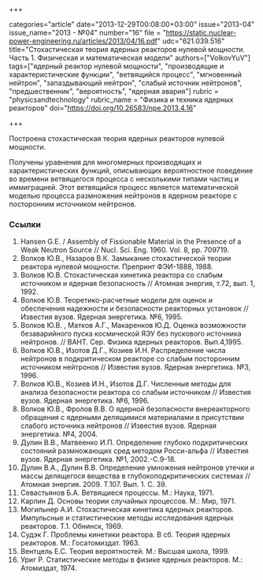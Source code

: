 +++

categories="article"
date="2013-12-29T00:08:00+03:00"
issue="2013-04"
issue_name="2013 - №04"
number="16"
file = "https://static.nuclear-power-engineering.ru/articles/2013/04/16.pdf"
udc="621.039.516"
title="Стохастическая теория ядерных реакторов нулевой мощности. Часть 1. Физическая и математическая модели"
authors=["VolkovYuV"]
tags=["ядерный реактор нулевой мощности", "производящие и характеристические функции", "ветвящийся процесс", "мгновенный нейтрон", "запаздывающий нейтрон", "слабый источник нейтронов", "предшественник", "вероятность", "ядерная авария"]
rubric = "physicsandtechnology"
rubric_name = "Физика и техника ядерных реакторов"
doi="https://doi.org/10.26583/npe.2013.4.16"

+++

Построена стохастическая теория ядерных реакторов нулевой мощности.

Получены уравнения для многомерных производящих и характеристических функций, описывающих вероятностное поведение во времени ветвящегося процесса с несколькими типами частиц и иммиграцией. Этот ветвящийся процесс является математической моделью процесса размножения нейтронов в ядерном реакторе с посторонним источником нейтронов.

### Ссылки

1. Hansen G.E. / Assembly of Fissionable Material in the Presence of a Weak Neutron Source // Nucl. Sci. Eng. 1960. Vol. 8, pp. 709719.
2. Волков Ю.В., Назаров В.К. Замыкание стохастической теории реактора нулевой мощности. Препринт ФЭИ-1888, 1988.
3. Волков Ю.В. Стохастическая кинетика реактора со слабым источником и ядерная безопасность // Атомная энергия, т.72, вып. 1, 1992.
4. Волков Ю.В. Теоретико-расчетные модели для оценок и обеспечения надежности и безопасности реакторных установок // Известия вузов. Ядерная энергетика. №6, 1995.
5. Волков Ю.В. , Матков А.Г., Макаренков Ю.Д. Оценка возможности безаварийного пуска космической ЯЭУ без пускового источника нейтронов. // ВАНТ. Сер. Физика ядерных реакторов. Вып.4,1995.
6. Волков Ю.В., Изотов Д.Г., Козиев И.Н. Распределение числа нейтронов в подкритическом реакторе со слабым посторонним источником нейтронов // Известия вузов. Ядерная энергетика. №3, 1996.
7. Волков Ю.В., Козиев И.Н., Изотов Д.Г. Численные методы для анализа безопасности реактора со слабым источником // Известия вузов. Ядерная энергетика. №6, 1996.
8. Волков Ю.В., Фролов В.В. О ядерной безопасности внереакторного обращения с ядерными делящимися материалами в присутствии слабого источника нейтронов // Известия вузов. Ядерная энергетика. №4, 2004.
9. Дулин В.В., Матвеенко И.П. Определение глубоко подкритических состояний размножающих сред методом Росси-альфа // Известия вузов. Ядерная энергетика. №1, 2002.-С.9-18.
10. Дулин В.А., Дулин В.В. Определение умножения нейтронов утечки и массы делящегося вещества в глубокоподкритических системах // Атомная энергия. 2009. Т.107. Вып. 1. С. 39.
11. Севастьянов Б.А. Ветвящиеся процессы. М.: Наука, 1971.
12. Карлин Д. Основы теории случайных процессов. М.: Мир, 1971.
13. Могильнер А.И. Стохастическая кинетика ядерных реакторов. Импульсные и статистические методы исследования ядерных реакторов. Т.1. Обнинск, 1969.
14. Судэк Г. Проблемы кинетики реактора. В сб. Теория ядерных реакторов. М.: Госатомиздат. 1963.
15. Вентцель Е.С. Теория вероятностей. М.: Высшая школа, 1999.
16. Уриг Р. Статистические методы в физике ядерных реакторов. М.: Атомиздат, 1974.